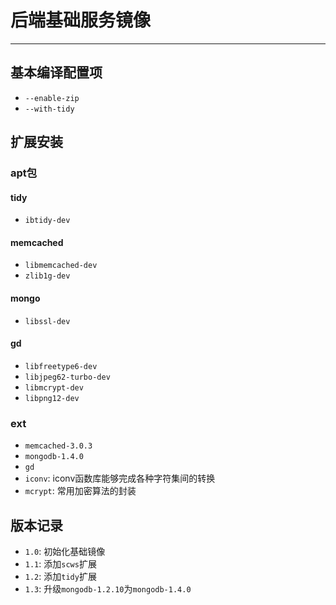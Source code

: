 # 后端基础服务镜像

---

## 基本编译配置项

* `--enable-zip`
* `--with-tidy`

## 扩展安装

### apt包

#### tidy

* `ibtidy-dev`

#### memcached

* `libmemcached-dev`
* `zlib1g-dev`

#### mongo

* `libssl-dev`

#### gd

* `libfreetype6-dev`
* `libjpeg62-turbo-dev`
* `libmcrypt-dev`
* `libpng12-dev`

### ext

* `memcached-3.0.3`
* `mongodb-1.4.0`
* `gd`
* `iconv`: iconv函数库能够完成各种字符集间的转换
* `mcrypt`: 常用加密算法的封装

## 版本记录

* `1.0`: 初始化基础镜像
* `1.1`: 添加`scws`扩展
* `1.2`: 添加`tidy`扩展
* `1.3`: 升级`mongodb-1.2.10`为`mongodb-1.4.0`